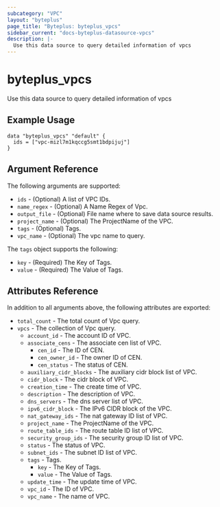 ```yaml
---
subcategory: "VPC"
layout: "byteplus"
page_title: "Byteplus: byteplus_vpcs"
sidebar_current: "docs-byteplus-datasource-vpcs"
description: |-
  Use this data source to query detailed information of vpcs
---
```

# byteplus_vpcs
Use this data source to query detailed information of vpcs
## Example Usage
```hcl
data "byteplus_vpcs" "default" {
  ids = ["vpc-mizl7m1kqccg5smt1bdpijuj"]
}
```
## Argument Reference
The following arguments are supported:
* `ids` - (Optional) A list of VPC IDs.
* `name_regex` - (Optional) A Name Regex of Vpc.
* `output_file` - (Optional) File name where to save data source results.
* `project_name` - (Optional) The ProjectName of the VPC.
* `tags` - (Optional) Tags.
* `vpc_name` - (Optional) The vpc name to query.

The `tags` object supports the following:

* `key` - (Required) The Key of Tags.
* `value` - (Required) The Value of Tags.

## Attributes Reference
In addition to all arguments above, the following attributes are exported:
* `total_count` - The total count of Vpc query.
* `vpcs` - The collection of Vpc query.
    * `account_id` - The account ID of VPC.
    * `associate_cens` - The associate cen list of VPC.
        * `cen_id` - The ID of CEN.
        * `cen_owner_id` - The owner ID of CEN.
        * `cen_status` - The status of CEN.
    * `auxiliary_cidr_blocks` - The auxiliary cidr block list of VPC.
    * `cidr_block` - The cidr block of VPC.
    * `creation_time` - The create time of VPC.
    * `description` - The description of VPC.
    * `dns_servers` - The dns server list of VPC.
    * `ipv6_cidr_block` - The IPv6 CIDR block of the VPC.
    * `nat_gateway_ids` - The nat gateway ID list of VPC.
    * `project_name` - The ProjectName of the VPC.
    * `route_table_ids` - The route table ID list of VPC.
    * `security_group_ids` - The security group ID list of VPC.
    * `status` - The status of VPC.
    * `subnet_ids` - The subnet ID list of VPC.
    * `tags` - Tags.
        * `key` - The Key of Tags.
        * `value` - The Value of Tags.
    * `update_time` - The update time of VPC.
    * `vpc_id` - The ID of VPC.
    * `vpc_name` - The name of VPC.


